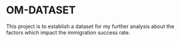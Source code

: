 # OM-DATASET
This project is to establish a dataset for my further analysis about the factors which impact the immigration success rate.
